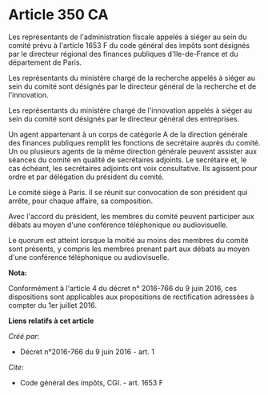 # Article 350 CA

Les représentants de l'administration fiscale appelés à siéger au sein du comité prévu à l'article 1653 F du code général des
impôts sont désignés par le directeur régional des finances publiques d'Ile-de-France et du département de Paris. 

Les représentants du ministère chargé de la recherche appelés à siéger au sein du comité sont désignés par le directeur
général de la recherche et de l'innovation. 

Les représentants du ministère chargé de l'innovation appelés à siéger au sein du comité sont désignés par le directeur
général des entreprises. 

Un agent appartenant à un corps de catégorie A de la direction générale des finances publiques remplit les fonctions de
secrétaire auprès du comité. Un ou plusieurs agents de la même direction générale peuvent assister aux séances du comité en
qualité de secrétaires adjoints. Le secrétaire et, le cas échéant, les secrétaires adjoints ont voix consultative. Ils
agissent pour ordre et par délégation du président du comité. 

Le comité siège à Paris. Il se réunit sur convocation de son président qui arrête, pour chaque affaire, sa composition. 

Avec l'accord du président, les membres du comité peuvent participer aux débats au moyen d'une conférence téléphonique ou
audiovisuelle. 

Le quorum est atteint lorsque la moitié au moins des membres du comité sont présents, y compris les membres prenant part aux
débats au moyen d'une conférence téléphonique ou audiovisuelle.

**Nota:**

Conformément à l'article 4 du décret n° 2016-766 du 9 juin 2016, ces dispositions sont applicables aux propositions de
rectification adressées à compter du 1er juillet 2016.

**Liens relatifs à cet article**

_Créé par_:

  - Décret n°2016-766 du 9 juin 2016 - art. 1

_Cite_:

  - Code général des impôts, CGI. - art. 1653 F
